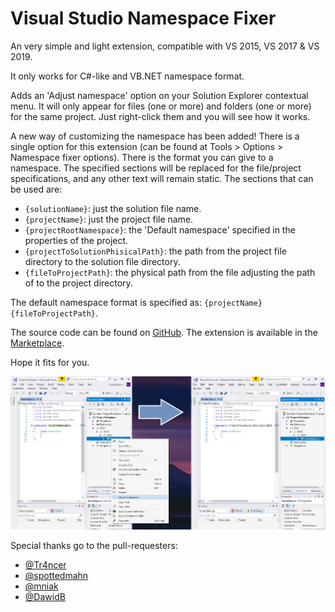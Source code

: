 # Visual Studio Namespace Fixer
An very simple and light extension, compatible with VS 2015, VS 2017 & VS 2019.

It only works for C#-like and VB.NET namespace format.

Adds an 'Adjust namespace' option on your Solution Explorer contextual menu. It will only appear for files (one or more) and folders (one or more) for the same project. Just right-click them and you will see how it works.

A new way of customizing the namespace has been added! There is a single option for this extension (can be found at Tools > Options > Namespace fixer options). There is the format you can give to a namespace. The specified sections will be replaced for the file/project specifications, and any other text will remain static. The sections that can be used are:

* `{solutionName}`: just the solution file name.
* `{projectName}`: just the project file name.
* `{projectRootNamespace}`: the 'Default namespace' specified in the properties of the project.
* `{projectToSolutionPhisicalPath}`: the path from the project file directory to the solution file directory.
* `{fileToProjectPath}`: the physical path from the file adjusting the path of to the project directory.

The default namespace format is specified as: `{projectName}{fileToProjectPath}`.

The source code can be found on [GitHub](https://github.com/pauer24/VsNamespaceFixer).
The extension is available in the [Marketplace](https://marketplace.visualstudio.com/items?itemName=p2410.NamespaceFixer).

Hope it fits for you.

![Example](/Example.png)

Special thanks go to the pull-requesters:
* [@Tr4ncer](https://github.com/Tr4ncer)
* [@spottedmahn](https://github.com/spottedmahn)
* [@mniak](https://github.com/mniak)
* [@DawidB](https://github.com/DawidB)
